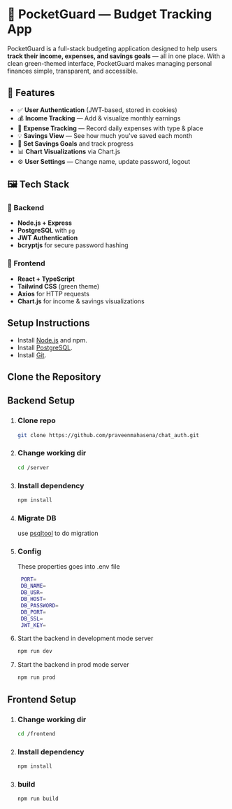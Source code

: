 # 💸 PocketGuard — Budget Tracking App

PocketGuard is a full-stack budgeting application designed to help users **track their income, expenses, and savings goals** — all in one place. With a clean green-themed interface, PocketGuard makes managing personal finances simple, transparent, and accessible.

## 🌟 Features

- ✅ **User Authentication** (JWT-based, stored in cookies)
- 💰 **Income Tracking** — Add & visualize monthly earnings
- 🧾 **Expense Tracking** — Record daily expenses with type & place
- 💡 **Savings View** — See how much you've saved each month
- 🎯 **Set Savings Goals** and track progress
- 📊 **Chart Visualizations** via Chart.js
- ⚙️ **User Settings** — Change name, update password, logout

## 🖼️ Tech Stack

### 🔧 Backend
- **Node.js + Express**
- **PostgreSQL** with `pg`
- **JWT Authentication**
- **bcryptjs** for secure password hashing

### 🎨 Frontend
- **React + TypeScript**
- **Tailwind CSS** (green theme)
- **Axios** for HTTP requests
- **Chart.js** for income & savings visualizations

## Setup Instructions
 - Install [Node.js](https://nodejs.org) and npm.
 - Install [PostgreSQL](https://www.postgresql.org/download/).
 - Install [Git](https://git-scm.com/).

## Clone the Repository
## Backend Setup

 1. ### Clone repo

    ```bash
    git clone https://github.com/praveenmahasena/chat_auth.git
    ```

 2. ### Change working dir

    ```bash
    cd /server
    ```

 3. ### Install dependency

    ```bash
    npm install
    ```

 4. ### Migrate DB
    use [psqltool](https://github.com/praveenmahasena/sqltool/d) to do migration

 5. ### Config
    These properties goes into .env file

    ```bash
     PORT=
     DB_NAME=
     DB_USR=
     DB_HOST=
     DB_PASSWORD=
     DB_PORT=
     DB_SSL=
     JWT_KEY=

    ```

 6. Start the backend in development mode server

    ```bash
    npm run dev
    ```

 7. Start the backend in prod mode server

    ```bash
    npm run prod
    ```

## Frontend Setup

 1. ### Change working dir

    ```bash
    cd /frontend
    ```

 2. ### Install dependency

    ```bash
    npm install
    ```

 3. ### build

    ```bash
    npm run build
    ```

